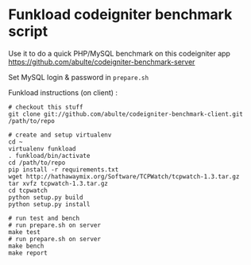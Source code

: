 # Funkload codeigniter benchmark script

Use it to do a quick PHP/MySQL benchmark on this codeigniter app <https://github.com/abulte/codeigniter-benchmark-server>

Set MySQL login & password in `prepare.sh`

Funkload instructions (on client) :

    # checkout this stuff
    git clone git://github.com/abulte/codeigniter-benchmark-client.git /path/to/repo
    
    # create and setup virtualenv
    cd ~
    virtualenv funkload
    . funkload/bin/activate
    cd /path/to/repo
    pip install -r requirements.txt
    wget http://hathawaymix.org/Software/TCPWatch/tcpwatch-1.3.tar.gz
    tar xvfz tcpwatch-1.3.tar.gz
    cd tcpwatch
    python setup.py build
    python setup.py install
    
    # run test and bench
    # run prepare.sh on server
    make test
    # run prepare.sh on server
    make bench
    make report
